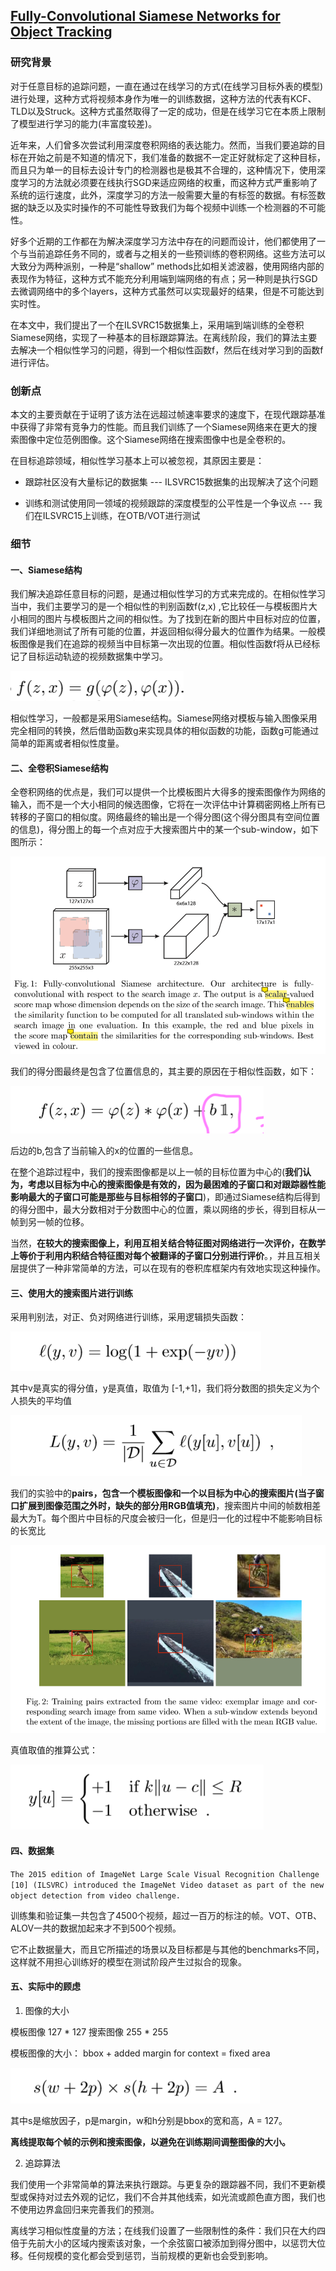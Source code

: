 ## [Fully-Convolutional Siamese Networks for Object Tracking](./attachments/Fully-Convolutional_Siamese_Networks_for_Object_Tracking.pdf)

### 研究背景

对于任意目标的追踪问题，一直在通过在线学习的方式(在线学习目标外表的模型)进行处理，这种方式将视频本身作为唯一的训练数据，这种方法的代表有KCF、TLD以及Struck。这种方式虽然取得了一定的成功，但是在线学习它在本质上限制了模型进行学习的能力(丰富度较差)。

近年来，人们曾多次尝试利用深度卷积网络的表达能力。然而，当我们要追踪的目标在开始之前是不知道的情况下，我们准备的数据不一定正好就标定了这种目标，而且只为单一的目标去设计专门的检测器也是极其不合理的，这种情况下，使用深度学习的方法就必须要在线执行SGD来适应网络的权重，而这种方式严重影响了系统的运行速度，此外，深度学习的方法一般需要大量的有标签的数据。有标签数据的缺乏以及实时操作的不可能性导致我们为每个视频中训练一个检测器的不可能性。

好多个近期的工作都在为解决深度学习方法中存在的问题而设计，他们都使用了一个与当前追踪任务不同的，或者与之相关的一些预训练的卷积网络。这些方法可以大致分为两种派别，一种是“shallow” methods比如相关滤波器，使用网络内部的表现作为特征，这种方式不能充分利用端到端网络的有点；另一种则是执行SGD去微调网络中的多个layers，这种方式虽然可以实现最好的结果，但是不可能达到实时性。

在本文中，我们提出了一个在ILSVRC15数据集上，采用端到端训练的全卷积Siamese网络，实现了一种基本的目标跟踪算法。在离线阶段，我们的算法主要去解决一个相似性学习的问题，得到一个相似性函数f，然后在线对学习到的函数f进行评估。

### 创新点

本文的主要贡献在于证明了该方法在远超过帧速率要求的速度下，在现代跟踪基准中获得了非常有竞争力的性能。而且我们训练了一个Siamese网络来在更大的搜索图像中定位范例图像。这个Siamese网络在搜索图像中也是全卷积的。

在目标追踪领域，相似性学习基本上可以被忽视，其原因主要是：

* 跟踪社区没有大量标记的数据集 --- ILSVRC15数据集的出现解决了这个问题

* 训练和测试使用同一领域的视频跟踪的深度模型的公平性是一个争议点  ---  我们在ILSVRC15上训练，在OTB/VOT进行测试

### 细节


#### 一、Siamese结构

我们解决追踪任意目标的问题，是通过相似性学习的方式来完成的。在相似性学习当中，我们主要学习的是一个相似性的判别函数f(z,x)	,它比较任一与模板图片大小相同的图片与模板图片之间的相似性。为了找到在新的图片中目标对应的位置，我们详细地测试了所有可能的位置，并返回相似得分最大的位置作为结果。一般模板图像是我们在追踪的视频当中目标第一次出现的位置。相似性函数f将从已经标记了目标运动轨迹的视频数据集中学习。

![enter description here](./images/1586858093715.png)

相似性学习，一般都是采用Siamese结构。Siamese网络对模板与输入图像采用完全相同的转换，然后借助函数g来实现具体的相似函数的功能，函数g可能通过简单的距离或者相似性度量。


#### 二、全卷积Siamese结构

全卷积网络的优点是，我们可以提供一个比模板图片大得多的搜索图像作为网络的输入，而不是一个大小相同的候选图像，它将在一次评估中计算稠密网格上所有已转移的子窗口的相似度。网络最终的输出是一个得分图(这个得分图具有空间位置的信息)，得分图上的每一个点对应于大搜索图片中的某一个sub-window，如下图所示：

![enter description here](./images/1586857801056.png)

我们的得分图最终是包含了位置信息的，其主要的原因在于相似性函数，如下：

![enter description here](./images/1586858172600.png)

后边的b,包含了当前输入的x的位置的一些信息。

在整个追踪过程中，我们的搜索图像都是以上一帧的目标位置为中心的(**我们认为，考虑以目标为中心的搜索图像是有效的，因为最困难的子窗口和对跟踪器性能影响最大的子窗口可能是那些与目标相邻的子窗口**)，即通过Siamese结构后得到的得分图中，最大分数相对于分数图中心的位置，乘以网络的步长，得到目标从一帧到另一帧的位移。

当然，**在较大的搜索图像上，利用互相关结合特征图对网络进行一次评价，在数学上等价于利用内积结合特征图对每个被翻译的子窗口分别进行评价**。，并且互相关层提供了一种非常简单的方法，可以在现有的卷积库框架内有效地实现这种操作。

#### 三、使用大的搜索图片进行训练

采用判别法，对正、负对网络进行训练，采用逻辑损失函数：

![enter description here](./images/1586859770291.png)

其中v是真实的得分值，y是真值，取值为 [-1,+1]，我们将分数图的损失定义为个人损失的平均值

![enter description here](./images/1586860289092.png)

我们的实验中的**pairs，包含一个模板图像和一个以目标为中心的搜索图片(当子窗口扩展到图像范围之外时，缺失的部分用RGB值填充)**，搜索图片中间的帧数相差最大为T。每个图片中目标的尺度会被归一化，但是归一化的过程中不能影响目标的长宽比

![enter description here](./images/1586866211367.png)

真值取值的推算公式：

![enter description here](./images/1586866528250.png)

#### 四、数据集

`The 2015 edition of ImageNet Large Scale Visual Recognition Challenge [10] (ILSVRC) introduced the ImageNet Video dataset as part of the new object detection from video challenge.`

训练集和验证集一共包含了4500个视频，超过一百万的标注的帧。VOT、OTB、ALOV一共的数据加起来才不到500个视频。

它不止数据量大，而且它所描述的场景以及目标都是与其他的benchmarks不同，这样就不用担心训练好的模型在测试阶段产生过拟合的现象。

#### 五、实际中的顾虑

1. 图像的大小

模板图像 127 * 127
搜索图像 255 * 255

模板图像的大小： bbox + added margin for context  =  fixed area

![enter description here](./images/1586867314247.png)

其中s是缩放因子，p是margin，w和h分别是bbox的宽和高，A = 127。 

**离线提取每个帧的示例和搜索图像，以避免在训练期间调整图像的大小。**

2. 追踪算法

我们使用一个非常简单的算法来执行跟踪。与更复杂的跟踪器不同，我们不更新模型或保持对过去外观的记忆，我们不合并其他线索，如光流或颜色直方图，我们也不使用边界盒回归来完善我们的预测。

离线学习相似性度量的方法；在线我们设置了一些限制性的条件：我们只在大约四倍于先前大小的区域内搜索该对象，一个余弦窗口被添加到得分图中，以惩罚大位移。任何规模的变化都会受到惩罚，当前规模的更新也会受到影响。


